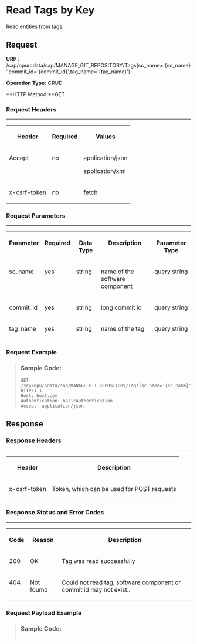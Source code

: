 <!-- loiobe7279a64db440e7844e1010ff9826cc -->

# Read Tags by Key

Read entities from tags.



<a name="loiobe7279a64db440e7844e1010ff9826cc__section_y3t_354_bpb"/>

## Request

**URI:** : /sap/opu/odata/sap/MANAGE\_GIT\_REPOSITORY/Tags\(sc\_name='\{sc\_name\}',commit\_id='\{commit\_id\}',tag\_name='\{tag\_name\}'\)

**Operation Type:** CRUD

**HTTP Method:**GET



### Request Headers

****


<table>
<tr>
<th valign="top">

Header



</th>
<th valign="top">

Required



</th>
<th valign="top">

Values



</th>
</tr>
<tr>
<td valign="top">

Accept



</td>
<td valign="top">

no



</td>
<td valign="top">

application/json

application/xml



</td>
</tr>
<tr>
<td valign="top">

x-csrf-token



</td>
<td valign="top">

no



</td>
<td valign="top">

fetch



</td>
</tr>
</table>



### Request Parameters

****


<table>
<tr>
<th valign="top">

Parameter



</th>
<th valign="top">

Required



</th>
<th valign="top">

Data Type



</th>
<th valign="top">

Description



</th>
<th valign="top">

Parameter Type



</th>
</tr>
<tr>
<td valign="top">

sc\_name



</td>
<td valign="top">

yes



</td>
<td valign="top">

string



</td>
<td valign="top">

name of the software component



</td>
<td valign="top">

query string



</td>
</tr>
<tr>
<td valign="top">

commit\_id



</td>
<td valign="top">

yes



</td>
<td valign="top">

string



</td>
<td valign="top">

long commit id



</td>
<td valign="top">

query string



</td>
</tr>
<tr>
<td valign="top">

tag\_name



</td>
<td valign="top">

yes



</td>
<td valign="top">

string



</td>
<td valign="top">

name of the tag



</td>
<td valign="top">

query string



</td>
</tr>
</table>



### Request Example

> ### Sample Code:  
> ```
> GET /sap/opu/odata/sap/MANAGE_GIT_REPOSITORY/Tags(sc_name='{sc_name}',commit_id='{commit_id}',tag_name='{tag_name}') 
> HTTP/1.1
> Host: host.com
> Authentication: basicAuthentication
> Accept: application/json
> 
> ```



<a name="loiobe7279a64db440e7844e1010ff9826cc__section_tbd_zq4_bpb"/>

## Response



### Response Headers

****


<table>
<tr>
<th valign="top">

Header



</th>
<th valign="top">

Description



</th>
</tr>
<tr>
<td valign="top">

x-csrf-token



</td>
<td valign="top">

Token, which can be used for POST requests



</td>
</tr>
</table>



### Response Status and Error Codes

****


<table>
<tr>
<th valign="top">

Code



</th>
<th valign="top">

Reason



</th>
<th valign="top">

Description



</th>
</tr>
<tr>
<td valign="top">

200



</td>
<td valign="top">

OK



</td>
<td valign="top">

Tag was read successfully



</td>
</tr>
<tr>
<td valign="top">

404



</td>
<td valign="top">

Not foumd



</td>
<td valign="top">

Could not read tag; software component or commit id may not exist..



</td>
</tr>
</table>



### Request Payload Example

> ### Sample Code:  
> ```
> 
> ```


